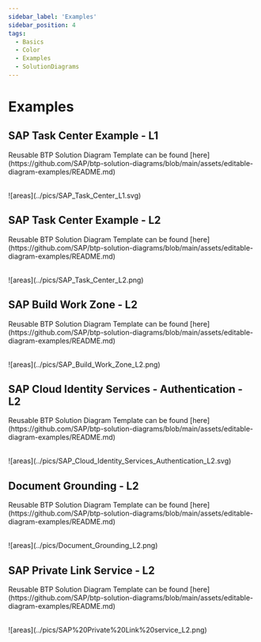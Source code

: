 ```yaml
---
sidebar_label: 'Examples'
sidebar_position: 4
tags:
  - Basics
  - Color
  - Examples
  - SolutionDiagrams
---
```


# Examples

## SAP Task Center Example - L1

<div className="stc_l0">
Reusable BTP Solution Diagram Template can be found [here](https://github.com/SAP/btp-solution-diagrams/blob/main/assets/editable-diagram-examples/README.md)
<br></br>
<p>
![areas](../pics/SAP_Task_Center_L1.svg)
</p>
</div>



## SAP Task Center Example - L2

<div className="stc_l1">
Reusable BTP Solution Diagram Template can be found [here](https://github.com/SAP/btp-solution-diagrams/blob/main/assets/editable-diagram-examples/README.md)
<br></br>
<p>
![areas](../pics/SAP_Task_Center_L2.png)
</p>
</div>



## SAP Build Work Zone - L2

<div className="wz_l2">
Reusable BTP Solution Diagram Template can be found [here](https://github.com/SAP/btp-solution-diagrams/blob/main/assets/editable-diagram-examples/README.md)
<br></br>
<p>
![areas](../pics/SAP_Build_Work_Zone_L2.png)
</p>
</div>



## SAP Cloud Identity Services - Authentication - L2

<div className="cis_l2">
Reusable BTP Solution Diagram Template can be found [here](https://github.com/SAP/btp-solution-diagrams/blob/main/assets/editable-diagram-examples/README.md)
<br></br>
<p>
![areas](../pics/SAP_Cloud_Identity_Services_Authentication_L2.svg)
</p>
</div>

## Document Grounding - L2

<div className="dg_l2">
Reusable BTP Solution Diagram Template can be found [here](https://github.com/SAP/btp-solution-diagrams/blob/main/assets/editable-diagram-examples/README.md)
<br></br>
<p>
![areas](../pics/Document_Grounding_L2.png)
</p>
</div>

## SAP Private Link Service - L2

<div className="pls_l2">
Reusable BTP Solution Diagram Template can be found [here](https://github.com/SAP/btp-solution-diagrams/blob/main/assets/editable-diagram-examples/README.md)
<br></br>
<p>
![areas](../pics/SAP%20Private%20Link%20service_L2.png)
</p>
</div>

